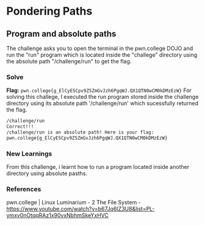 # Pondering Paths

## Program and absolute paths
The challenge asks you to open the terminal in the pwn.college DOJO and run the "run" program which is located inside the "challege" directory using the absolute path "/challenge/run" to get the flag. 

### Solve
**Flag:** `pwn.college{g_ElCyESCpv9Z5ZmGvJzh6PgqWJ.QX1QTN0wCM0kDMzEzW}`
For solving this challege, I executed the run program stored inside the challenge directory using its absolute path '/challenge/run' which sucessfully returned the flag.

```bash
/challenge/run
Correct!!!
/challenge/run is an absolute path! Here is your flag:
pwn.college{g_ElCyESCpv9Z5ZmGvJzh6PgqWJ.QX1QTN0wCM0kDMzEzW}
```

### New Learnings
From this challenge, i learnt how to run a program located inside another directory using absolute pasths.

### References 
pwn.college | 
Linux Luminarium - 2 The File System - https://www.youtube.com/watch?v=b67Jq6IZ3U8&list=PL-ymxv0nOtqqRAz1x90vxNbhmSkeYxHVC
